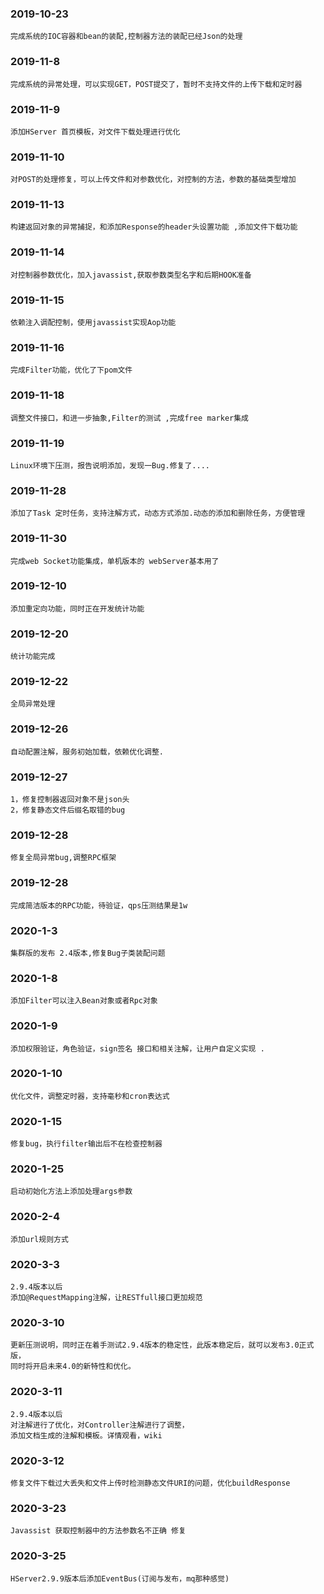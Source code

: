 
### 2019-10-23
    完成系统的IOC容器和bean的装配,控制器方法的装配已经Json的处理

### 2019-11-8
    完成系统的异常处理，可以实现GET，POST提交了，暂时不支持文件的上传下载和定时器
    
### 2019-11-9
    添加HServer 首页模板，对文件下载处理进行优化
    
### 2019-11-10
    对POST的处理修复，可以上传文件和对参数优化，对控制的方法，参数的基础类型增加

### 2019-11-13        
    构建返回对象的异常捕捉，和添加Response的header头设置功能 ,添加文件下载功能
    
### 2019-11-14
    对控制器参数优化，加入javassist,获取参数类型名字和后期HOOK准备      

### 2019-11-15
    依赖注入调配控制，使用javassist实现Aop功能 
    
### 2019-11-16
    完成Filter功能，优化了下pom文件

### 2019-11-18
    调整文件接口，和进一步抽象,Filter的测试 ,完成free marker集成

### 2019-11-19
    Linux环境下压测，报告说明添加，发现一Bug.修复了....    

### 2019-11-28
    添加了Task 定时任务，支持注解方式，动态方式添加.动态的添加和删除任务，方便管理
    
### 2019-11-30
    完成web Socket功能集成，单机版本的 webServer基本用了        

### 2019-12-10
    添加重定向功能，同时正在开发统计功能
    
### 2019-12-20
    统计功能完成  
            
### 2019-12-22
    全局异常处理        
            
### 2019-12-26
    自动配置注解，服务初始加载，依赖优化调整.
    
### 2019-12-27
    1，修复控制器返回对象不是json头
    2，修复静态文件后缀名取错的bug
    
### 2019-12-28
    修复全局异常bug,调整RPC框架      

### 2019-12-28
    完成简洁版本的RPC功能，待验证，qps压测结果是1w
    
### 2020-1-3
    集群版的发布 2.4版本,修复Bug子类装配问题      

### 2020-1-8
    添加Filter可以注入Bean对象或者Rpc对象

### 2020-1-9
    添加权限验证，角色验证，sign签名 接口和相关注解，让用户自定义实现 .

### 2020-1-10
    优化文件，调整定时器，支持毫秒和cron表达式

### 2020-1-15
    修复bug，执行filter输出后不在检查控制器        

### 2020-1-25                
    启动初始化方法上添加处理args参数

### 2020-2-4           
    添加url规则方式    

### 2020-3-3
    2.9.4版本以后
    添加@RequestMapping注解，让RESTfull接口更加规范
    
### 2020-3-10
    更新压测说明，同时正在着手测试2.9.4版本的稳定性，此版本稳定后，就可以发布3.0正式版，
    同时将开启未来4.0的新特性和优化。 

### 2020-3-11
    2.9.4版本以后      
    对注解进行了优化，对Controller注解进行了调整，
    添加文档生成的注解和模板。详情观看，wiki
    
### 2020-3-12 
    修复文件下载过大丢失和文件上传时检测静态文件URI的问题，优化buildResponse
    
### 2020-3-23
    Javassist 获取控制器中的方法参数名不正确 修复

### 2020-3-25
    HServer2.9.9版本后添加EventBus(订阅与发布，mq那种感觉)          